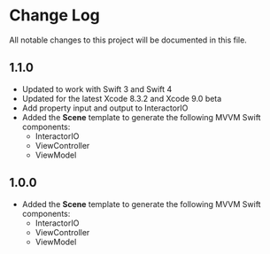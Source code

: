# Change Log

All notable changes to this project will be documented in this file.

## 1.1.0
- Updated to work with Swift 3 and Swift 4
- Updated for the latest Xcode 8.3.2 and Xcode 9.0 beta
- Add property input and output to InteractorIO
- Added the **Scene** template to generate the following MVVM Swift components:
    - InteractorIO
    - ViewController
    - ViewModel

## 1.0.0

- Added the **Scene** template to generate the following MVVM Swift components:
    - InteractorIO
    - ViewController
    - ViewModel
